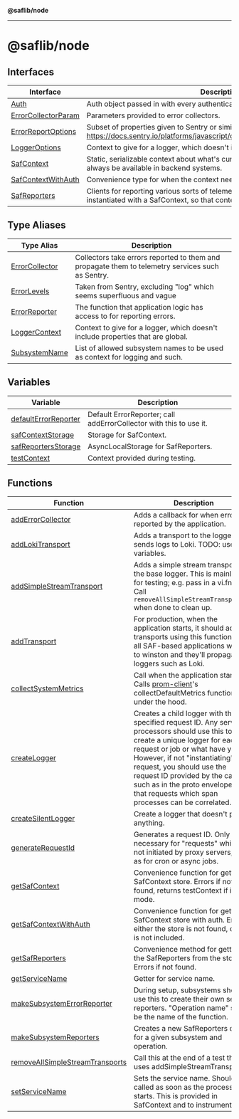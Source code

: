 **@saflib/node**

***

# @saflib/node

## Interfaces

| Interface | Description |
| ------ | ------ |
| [Auth](interfaces/Auth.md) | Auth object passed in with every authenticated request. |
| [ErrorCollectorParam](interfaces/ErrorCollectorParam.md) | Parameters provided to error collectors. |
| [ErrorReportOptions](interfaces/ErrorReportOptions.md) | Subset of properties given to Sentry or similar error reporting services. https://docs.sentry.io/platforms/javascript/guides/node/apis/#captureException |
| [LoggerOptions](interfaces/LoggerOptions.md) | Context to give for a logger, which doesn't include properties that are global. |
| [SafContext](interfaces/SafContext.md) | Static, serializable context about what's currently going on. These should always be available in backend systems. |
| [SafContextWithAuth](interfaces/SafContextWithAuth.md) | Convenience type for when the context needs to have auth. |
| [SafReporters](interfaces/SafReporters.md) | Clients for reporting various sorts of telemetry. They're expected to be instantiated with a SafContext, so that context is included. |

## Type Aliases

| Type Alias | Description |
| ------ | ------ |
| [ErrorCollector](type-aliases/ErrorCollector.md) | Collectors take errors reported to them and propagate them to telemetry services such as Sentry. |
| [ErrorLevels](type-aliases/ErrorLevels.md) | Taken from Sentry, excluding "log" which seems superfluous and vague |
| [ErrorReporter](type-aliases/ErrorReporter.md) | The function that application logic has access to for reporting errors. |
| [LoggerContext](type-aliases/LoggerContext.md) | Context to give for a logger, which doesn't include properties that are global. |
| [SubsystemName](type-aliases/SubsystemName.md) | List of allowed subsystem names to be used as context for logging and such. |

## Variables

| Variable | Description |
| ------ | ------ |
| [defaultErrorReporter](variables/defaultErrorReporter.md) | Default ErrorReporter; call addErrorCollector with this to use it. |
| [safContextStorage](variables/safContextStorage.md) | Storage for SafContext. |
| [safReportersStorage](variables/safReportersStorage.md) | AsyncLocalStorage for SafReporters. |
| [testContext](variables/testContext.md) | Context provided during testing. |

## Functions

| Function | Description |
| ------ | ------ |
| [addErrorCollector](functions/addErrorCollector.md) | Adds a callback for when errors are reported by the application. |
| [addLokiTransport](functions/addLokiTransport.md) | Adds a transport to the logger that sends logs to Loki. TODO: use env variables. |
| [addSimpleStreamTransport](functions/addSimpleStreamTransport.md) | Adds a simple stream transport to the base logger. This is mainly used for testing; e.g. pass in a vi.fn(). Call `removeAllSimpleStreamTransports()` when done to clean up. |
| [addTransport](functions/addTransport.md) | For production, when the application starts, it should add any transports using this function. Then all SAF-based applications will log to winston and they'll propagate to loggers such as Loki. |
| [collectSystemMetrics](functions/collectSystemMetrics.md) | Call when the application starts. Calls [prom-client](https://www.npmjs.com/package/prom-client)'s collectDefaultMetrics function under the hood. |
| [createLogger](functions/createLogger.md) | Creates a child logger with the specified request ID. Any servers or processors should use this to create a unique logger for each request or job or what have you. However, if not "instantiating" the request, you should use the request ID provided by the caller, such as in the proto envelope, so that requests which span processes can be correlated. |
| [createSilentLogger](functions/createSilentLogger.md) | Create a logger that doesn't print anything. |
| [generateRequestId](functions/generateRequestId.md) | Generates a request ID. Only necessary for "requests" which are not initiated by proxy servers, such as for cron or async jobs. |
| [getSafContext](functions/getSafContext.md) | Convenience function for getting SafContext store. Errors if not found, returns testContext if in test mode. |
| [getSafContextWithAuth](functions/getSafContextWithAuth.md) | Convenience function for getting SafContext store with auth. Errors if either the store is not found, or auth is not included. |
| [getSafReporters](functions/getSafReporters.md) | Convenience method for getting the SafReporters from the storage. Errors if not found. |
| [getServiceName](functions/getServiceName.md) | Getter for service name. |
| [makeSubsystemErrorReporter](functions/makeSubsystemErrorReporter.md) | During setup, subsystems should use this to create their own set of reporters. "Operation name" should be the name of the function. |
| [makeSubsystemReporters](functions/makeSubsystemReporters.md) | Creates a new SafReporters object for a given subsystem and operation. |
| [removeAllSimpleStreamTransports](functions/removeAllSimpleStreamTransports.md) | Call this at the end of a test that uses addSimpleStreamTransport. |
| [setServiceName](functions/setServiceName.md) | Sets the service name. Should be called as soon as the process starts. This is provided in SafContext and to instrumentation. |
